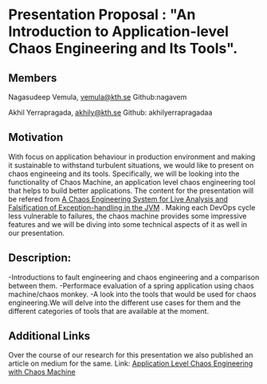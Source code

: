 # Presentation Proposal :  "An Introduction to Application-level Chaos Engineering and Its Tools".

## Members
Nagasudeep Vemula, vemula@kth.se
Github:nagavem

Akhil Yerrapragada, akhily@kth.se
Github: akhilyerrapragadaa

## Motivation

With focus on application behaviour in production environment and making it sustainable to withstand turbulent situations, we would like to present on chaos engineeing and its tools. Specifically, we will be looking into the functionality of Chaos Machine, an application level chaos engineering tool that helps to build better applications. The content for the presentation will be refered from [A Chaos Engineering System for Live Analysis and Falsification of Exception-handling in the JVM](https://arxiv.org/abs/1805.05246) . Making each DevOps cycle less vulnerable to failures, the chaos machine provides some impressive features and we will be diving into some technical aspects of it as well in our presentation.

## Description:

 -Introductions to fault engineering and chaos engineering and a comparison between them.
 -Performace evaluation of a spring application using chaos machine/chaos monkey.
 -A look into the tools that would be used for chaos engineering.We will delve into the different use cases for them and the different categories of tools that are available at the moment.
 
 ## Additional Links
 
 Over the course of our research for this presentation we also published an article on medium for the same. Link: [Application Level Chaos Engineering with Chaos Machine](https://medium.com/@akhilyerrapragada905/application-level-chaos-engineering-with-chaos-machine-c7b5bf340946)
 

